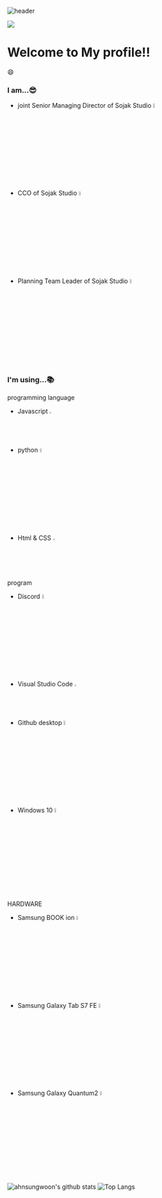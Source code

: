 ![header](https://capsule-render.vercel.app/api?type=waving&color=6478FF&height=300&section=header&text=Welcome&fontSize=90&animation=fadeIn&fontAlignY=38&desc=Antonio's%20GitHub%20Profile&descAlignY=51&descAlign=62)

<a href="https://hits.seeyoufarm.com"><img src="https://hits.seeyoufarm.com/api/count/incr/badge.svg?url=https%3A%2F%2Fgithub.com%2Fahnsungwoon%2Fhit-counter&count_bg=%2379C83D&title_bg=%23555555&icon=&icon_color=%23E7E7E7&title=hits&edge_flat=false"/></a>

# Welcome to My profile!!
😄
### I am...😎
- joint Senior Managing Director of Sojak Studio <img src="https://cdn.discordapp.com/attachments/971002895883464735/1105749283933794335/-removebg-preview.png" width="5%">
- CCO of Sojak Studio <img src="https://cdn.discordapp.com/attachments/971002895883464735/1105749283933794335/-removebg-preview.png" width="5%">
- Planning Team Leader of Sojak Studio <img src="https://cdn.discordapp.com/attachments/971002895883464735/1105749283933794335/-removebg-preview.png" width="5%">

### I'm using...📚
programming language
- Javascript <img src="https://logos-download.com/wp-content/uploads/2019/01/JavaScript_Logo.png" width="2%">
- python <img src="https://logos-download.com/wp-content/uploads/2016/10/Python_logo_wordmark.png" width="5%">
- Html & CSS <img src="https://logos-download.com/wp-content/uploads/2017/07/HTML5_logo.png" width="2%">

program
- Discord <img src="https://logos-download.com/wp-content/uploads/2021/01/Discord_Logo-1.png" width="5%">
- Visual Studio Code <img src="https://pluspng.com/img-png/visual-studio-logo-png-visual-studio-code-logo-is-offensive-to-me-issue-87419-1200x1200.png" width="2%">
- Github desktop <img src="https://logos-download.com/wp-content/uploads/2016/09/GitHub_logo_wordmark.png" width="5%">
- Windows 10 <img src="https://logos-download.com/wp-content/uploads/2016/10/Windows_10_logo.png" width="5%">

HARDWARE
- Samsung BOOK ion <img src="https://logos-download.com/wp-content/uploads/2016/02/Samsung_Logo_2005.png" width="5%">
- Samsung Galaxy Tab S7 FE <img src="https://logos-download.com/wp-content/uploads/2016/02/Samsung_Logo_2005.png" width="5%">
- Samsung Galaxy Quantum2 <img src="https://logos-download.com/wp-content/uploads/2016/02/Samsung_Logo_2005.png" width="5%">

![ahnsungwoon's github stats](https://github-readme-stats.vercel.app/api?username=ahnsungwoon&show_icons=true&theme=tokyonight)
![Top Langs](https://github-readme-stats.vercel.app/api/top-langs/?username=6810779s&layout=compact&theme=tokyonight)
